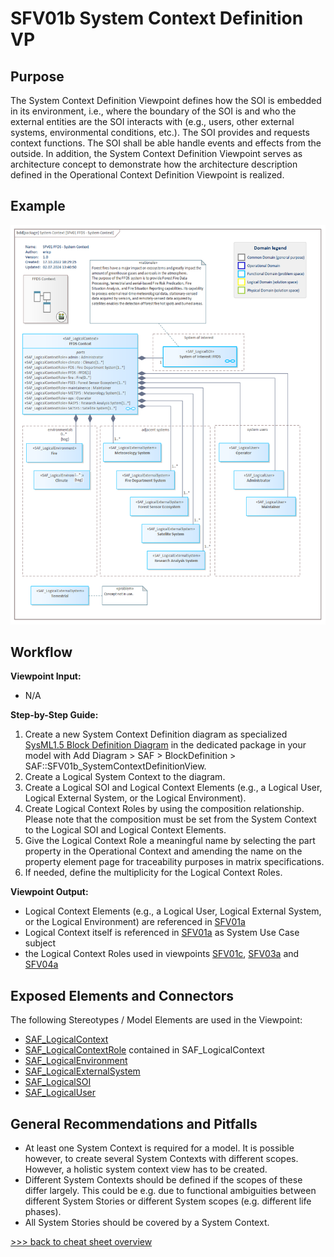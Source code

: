 # SFV01b System Context Definition VP

## Purpose
The System Context Definition Viewpoint defines how the SOI is embedded in its environment, i.e., where the boundary of the SOI is and who the external entities are the SOI interacts with (e.g., users, other external systems, environmental conditions, etc.). The SOI provides and requests context functions. The SOI shall be able handle events and effects from the outside. In addition, the System Context Definition Viewpoint serves as architecture concept to demonstrate how the architecture description defined in the Operational Context Definition Viewpoint is realized.

## Example
![SFV01b](../pics/SFV01b-example.png)

## Workflow
**Viewpoint Input:**
* N/A

**Step-by-Step Guide:**
1.	Create a new System Context Definition diagram as specialized [SysML1.5 Block Definition Diagram](https://sparxsystems.com/enterprise_architect_user_guide/16.1/modeling_languages/block_definition_diagrams.html) in the dedicated package in your model with Add Diagram > SAF > BlockDefinition > SAF::SFV01b_SystemContextDefinitionView.
2.	Create a Logical System Context to the diagram.
3.	Create a Logical SOI and Logical Context Elements (e.g., a Logical User, Logical External System, or the Logical Environment).
4.	Create Logical Context Roles by using the composition relationship. Please note that the composition must be set from the System Context to the Logical SOI and Logical Context Elements.
5.	Give the Logical Context Role a meaningful name by selecting the part property in the Operational Context and amending the name on the property element page for traceability purposes in matrix specifications. 
6.	If needed, define the multiplicity for the Logical Context Roles.

**Viewpoint Output:**
* Logical Context Elements (e.g., a Logical User, Logical External System, or the Logical Environment) are referenced in [SFV01a](System-Use-Case-Viewpoint.md)
* Logical Context itself is referenced in [SFV01a](System-Use-Case-Viewpoint.md) as System Use Case subject
* the Logical Context Roles used in viewpoints [SFV01c](System-Context-Exchange.md), [SFV03a](System-Process-Viewpoint.md) and [SFV04a](System-Context-Interaction-Viewpoint.md) 

## Exposed Elements and Connectors
The following Stereotypes / Model Elements are used in the Viewpoint:
* [SAF_LogicalContext](https://github.com/GfSE/SAF-Specification/blob/TdSE2023/stereotypes.md#SAF_LogicalContext)
* [SAF_LogicalContextRole](https://github.com/GfSE/SAF-Specification/blob/TdSE2023/stereotypes.md#saf_logicalcontextrole) contained in SAF_LogicalContext
* [SAF_LogicalEnvironment](https://github.com/GfSE/SAF-Specification/blob/TdSE2023/stereotypes.md#SAF_LogicalEnvironment)
* [SAF_LogicalExternalSystem](https://github.com/GfSE/SAF-Specification/blob/TdSE2023/stereotypes.md#SAF_LogicalExternalSystem)
* [SAF_LogicalSOI](https://github.com/GfSE/SAF-Specification/blob/TdSE2023/stereotypes.md#SAF_LogicalSOI)
* [SAF_LogicalUser](https://github.com/GfSE/SAF-Specification/blob/TdSE2023/stereotypes.md#SAF_LogicalUser)

## General Recommendations and Pitfalls
* At least one System Context is required for a model. It is possible however, to create several System Contexts with different scopes. However, a holistic system context view has to be created.
* Different System Contexts should be defined if the scopes of these differ largely. This could be e.g. due to functional ambiguities between different System Stories or different System scopes (e.g. different life phases).
* All System Stories should be covered by a System Context.

[>>> back to cheat sheet overview](../CheatSheet.md)
